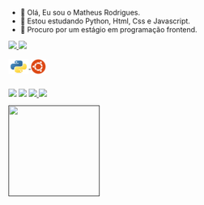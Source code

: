 - 👋 Olá, Eu sou o Matheus Rodrigues.
- 🌱 Estou estudando Python, Html, Css e Javascript.
- 💞️ Procuro por um estágio em programação frontend.

<div>
  <a href="https://github.com/Mrodrigues02">
  <img heigth="180em" src="https://github-readme-stats.vercel.app/api?username=Mrodrigues02&show_icons=true&theme=tokyonight&include_all_commits=true&count_private=true"/>
  <img heigth="180em" src="https://github-readme-stats.vercel.app/api/top-langs/?username=Mrodrigues02&layout=compact&langs_count=16&theme=tokyonight"/>
</div>

<div style="display: inline_block"><br>
  <img align="center" alt="Matheus-Python" height="30" width="40" src="https://raw.githubusercontent.com/devicons/devicon/master/icons/python/python-original.svg">
  <img align="center" alt="Matheus-Ubuntu" heigth="30" width="30" src="https://raw.githubusercontent.com/devicons/devicon/master/icons/ubuntu/ubuntu-plain.svg">

##
  
<div>
  </a>
  <a href="https://matheus.r.d@hotmail.com"><img src="https://img.shields.io/badge/Microsoft_Outlook-0078D4?style=for-the-badge&logo=microsoft-outlook&logoColor=white" target="_blank"></a>
  <a href="https://www.linkedin.com/in/matheus-rodrigues-090a42219" target="_blank"><img src="https://img.shields.io/badge/LinkedIn-0077B5?style=for-the-badge&logo=linkedin&logoColor=white" target="_blank"></a>
  <a href="https://www.facebook.com/profile.php?id=100006413371870" target="_blank"><img src="https://img.shields.io/badge/Facebook-1877F2?style=for-the-badge&logo=facebook&logoColor=white" target="_blank"</a>
  <a href="https://discord.com/channels/@me" target="_blank"><img src="https://img.shields.io/badge/Discord-7289DA?style=for-the-badge&logo=discord&logoColor=white" target="_blank"</a>
  

 <a href=""><img src="https://i.picasion.com/pic91/56ee6bc466dac4ac78fea32a407c1c81.gif" width="180" height="180" border="" alt="" /></a><br /><a href="https://picasion.com/"></a>




  
</div>
